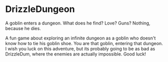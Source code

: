 # DrizzleDungeon
A goblin enters a dungeon. What does he find? Love? Guns? Nothing, because he dies.

A fun game about exploring an infinite dungeon as a goblin who doesn't know how to tie his goblin shoe. You are that goblin, entering that dungeon.
I wish you luck on this adventure, but its probably going to be as bad as DrizzleDum, where the enemies are actually impossible. Good luck!
